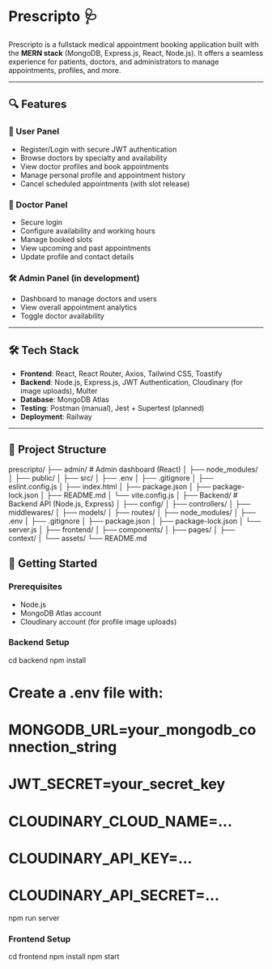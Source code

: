# Prescripto 🩺

Prescripto is a fullstack medical appointment booking application built with the **MERN stack** (MongoDB, Express.js, React, Node.js). It offers a seamless experience for patients, doctors, and administrators to manage appointments, profiles, and more.

---

## 🔍 Features

### 👤 User Panel
- Register/Login with secure JWT authentication
- Browse doctors by specialty and availability
- View doctor profiles and book appointments
- Manage personal profile and appointment history
- Cancel scheduled appointments (with slot release)

### 🩻 Doctor Panel
- Secure login
- Configure availability and working hours
- Manage booked slots
- View upcoming and past appointments
- Update profile and contact details

### 🛠 Admin Panel (in development)
- Dashboard to manage doctors and users
- View overall appointment analytics
- Toggle doctor availability

---

## 🛠 Tech Stack

- **Frontend**: React, React Router, Axios, Tailwind CSS, Toastify
- **Backend**: Node.js, Express.js, JWT Authentication, Cloudinary (for image uploads), Multer
- **Database**: MongoDB Atlas
- **Testing**: Postman (manual), Jest + Supertest (planned)
- **Deployment**: Railway

---

## 📁 Project Structure

prescripto/
├── admin/                 # Admin dashboard (React)
│   ├── node_modules/
│   ├── public/
│   ├── src/
│   ├── .env
│   ├── .gitignore
│   ├── eslint.config.js
│   ├── index.html
│   ├── package.json
│   ├── package-lock.json
│   ├── README.md
│   └── vite.config.js
│
├── Backend/               # Backend API (Node.js, Express)
│   ├── config/
│   ├── controllers/
│   ├── middlewares/
│   ├── models/
│   ├── routes/
│   ├── node_modules/
│   ├── .env
│   ├── .gitignore
│   ├── package.json
│   ├── package-lock.json
│   └── server.js
│
├── frontend/
│ ├── components/
│ ├── pages/
│ ├── context/
│ └── assets/
└── README.md

## 🚀 Getting Started

### Prerequisites
- Node.js
- MongoDB Atlas account
- Cloudinary account (for profile image uploads)

### Backend Setup

cd backend
npm install

# Create a .env file with:
# MONGODB_URL=your_mongodb_connection_string
# JWT_SECRET=your_secret_key
# CLOUDINARY_CLOUD_NAME=...
# CLOUDINARY_API_KEY=...
# CLOUDINARY_API_SECRET=...

npm run server


### Frontend Setup
cd frontend
npm install
npm start